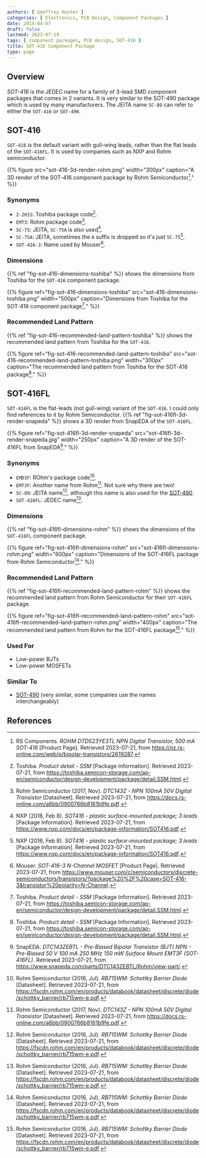 ```yaml
---
authors: [ Geoffrey Hunter ]
categories: [ Electronics, PCB Design, Component Packages ]
date: 2015-04-07
draft: false
lastmod: 2023-07-19
tags: [ component packages, PCB design, SOT-416 ]
title: SOT-416 Component Package
type: page
---
```


## Overview

_SOT-416_ is the JEDEC name for a family of 3-lead SMD component packages that comes in 2 variants. It is very similar to the SOT-490 package which is used by many manufacturers. The JEITA name `SC-89` can refer to either the `SOT-416` or `SOT-490`.

## SOT-416

`SOT-416` is the default variant with gull-wing leads, rather than the flat leads of the `SOT-416FL`. It is used by companies such as NXP and Rohm semiconductor.

{{% figure src="sot-416-3d-render-rohm.png" width="300px" caption="A 3D render of the SOT-416 component package by Rohm Semiconductor[^rs-dtd523ye3tl-npn-transistor]." %}}

### Synonyms

* `2-2H1S`: Toshiba package code[^toshiba-sot-416].
* `EMT3`: Rohm package code[^rohm-dtc143z-transistor-ds].
* `SC-75`: JEITA, `SC-75A` is also used[^nxp-sot-416-package-info].
* `SC-75A`: JEITA, sometimes the `A` suffix is dropped so it's just `SC-75`[^nxp-sot-416-package-info].
* `SOT-416-3`: Name used by Mouser[^mouser-sot-416-3-mosfet].

### Dimensions

{{% ref "fig-sot-416-dimensions-toshiba" %}} shows the dimensions from Toshiba for the `SOT-416` component package.

{{% figure ref="fig-sot-416-dimensions-toshiba" src="sot-416-dimensions-toshiba.png" width="500px" caption="Dimensions from Toshiba for the SOT-416 component package[^toshiba-sot-416]." %}}

### Recommended Land Pattern

{{% ref "fig-sot-416-recommended-land-pattern-toshiba" %}} shows the recommended land pattern from Toshiba for the `SOT-416`.

{{% figure ref="fig-sot-416-recommended-land-pattern-toshiba" src="sot-416-recommended-land-pattern-toshiba.png" width="300px" caption="The recommended land pattern from Toshiba for the SOT-416 package[^toshiba-sot-416]." %}}

## SOT-416FL

`SOT-416FL` is the flat-leads (not gull-wing) variant of the `SOT-416`. I could only find references to it by Rohm Semiconductor. {{% ref "fig-sot-416fl-3d-render-snapeda" %}} shows a 3D render from SnapEDA of the `SOT-416FL`.

{{% figure ref="fig-sot-416fl-3d-render-snapeda" src="sot-416fl-3d-render-snapeda.jpg" width="250px" caption="A 3D render of the SOT-416FL from SnapEDA[^snapeda-dtc143zebtl-bjt]." %}}

### Synonyms

* `EMD3F`: ROhm's package code[^rohm-rb715wm-schottky-barrier-diode-ds].
* `EMT3F`: Another name from Rohm[^rohm-dtc143z-transistor-ds]. Not sure why there are two!
* `SC-89`: JEITA name[^rohm-rb715wm-schottky-barrier-diode-ds], although this name is also used for the [SOT-490](/pcb-design/component-packages/sot-490-component-package/).
* `SOT-416FL`: JEDEC name[^rohm-rb715wm-schottky-barrier-diode-ds].

### Dimensions

{{% ref "fig-sot-416fl-dimensions-rohm" %}} shows the dimensions of the `SOT-416FL` component package.

{{% figure ref="fig-sot-416fl-dimensions-rohm" src="sot-416fl-dimensions-rohm.png" width="600px" caption="Dimensions of the SOT-416FL package from Rohm Semiconductor[^rohm-rb715wm-schottky-barrier-diode-ds]." %}}

### Recommended Land Pattern

{{% ref "fig-sot-416fl-recommended-land-pattern-rohm" %}} shows the recommended land pattern from Rohm Semiconductor for their `SOT-416FL` package.

{{% figure ref="fig-sot-416fl-recommended-land-pattern-rohm" src="sot-416fl-recommended-land-pattern-rohm.png" width="400px" caption="The recommended land pattern from Rohm for the SOT-416FL package[^rohm-rb715wm-schottky-barrier-diode-ds]." %}}

### Used For

* Low-power BJTs
* Low-power MOSFETs

### Similar To

* [SOT-490](/pcb-design/component-packages/sot-490-component-package/) (very similar, some companies use the names interchangeably)

## References

[^rohm-rb715wm-schottky-barrier-diode-ds]: Rohm Semiconductor (2016, Jul). _RB715WM: Schottky Barrier Diode_ [Datasheet]. Retrieved 2023-07-21, from https://fscdn.rohm.com/en/products/databook/datasheet/discrete/diode/schottky_barrier/rb715wm-e.pdf.
[^rohm-dtc143z-transistor-ds]: Rohm Semiconductor (2017, Nov). _DTC143Z - NPN 100mA 50V Digital Transistor_ [Datasheet]. Retrieved 2023-07-21, from https://docs.rs-online.com/a6bb/0900766b8161b9fe.pdf. 
[^nxp-sot-416-package-info]: NXP (2016, Feb 8). _SOT416 - plastic surface-mounted package; 3 leads_ [Package Information]. Retrieved 2023-07-21, from https://www.nxp.com/docs/en/package-information/SOT416.pdf.
[^rs-dtd523ye3tl-npn-transistor]: RS Components. _ROHM DTD523YE3TL NPN Digital Transistor, 500 mA SOT-416_ [Product Page]. Retrieved 2023-07-21, from https://nz.rs-online.com/web/p/bipolar-transistors/2619287.
[^toshiba-sot-416]: Toshiba. _Product detail - SSM_ [Package Information]. Retrieved 2023-07-21, from https://toshiba.semicon-storage.com/ap-en/semiconductor/design-development/package/detail.SSM.html.
[^mouser-sot-416-3-mosfet]: Mouser. _SOT-416-3 N-Channel MOSFET_ [Product Page]. Retrieved 2023-07-21, from https://www.mouser.com/c/semiconductors/discrete-semiconductors/transistors/?package%20%2F%20case=SOT-416-3&transistor%20polarity=N-Channel.
[^snapeda-dtc143zebtl-bjt]: SnapEDA. _DTC143ZEBTL - Pre-Biased Bipolar Transistor (BJT) NPN - Pre-Biased 50 V 100 mA 250 MHz 150 mW Surface Mount EMT3F (SOT-416FL)_. Retrieved 2023-07-21, from https://www.snapeda.com/parts/DTC143ZEBTL/Rohm/view-part/.
